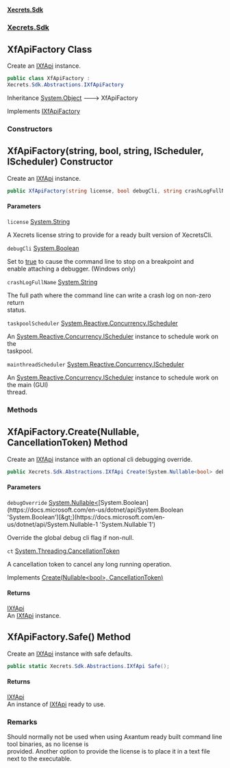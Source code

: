 #### [Xecrets.Sdk](index.md 'index')
### [Xecrets.Sdk](Xecrets.Sdk.md 'Xecrets.Sdk')

## XfApiFactory Class

Create an [IXfApi](Xecrets.Sdk.Abstractions.md#Xecrets.Sdk.Abstractions.IXfApi 'Xecrets.Sdk.Abstractions.IXfApi') instance.

```csharp
public class XfApiFactory :
Xecrets.Sdk.Abstractions.IXfApiFactory
```

Inheritance [System.Object](https://docs.microsoft.com/en-us/dotnet/api/System.Object 'System.Object') &#129106; XfApiFactory

Implements [IXfApiFactory](Xecrets.Sdk.Abstractions.md#Xecrets.Sdk.Abstractions.IXfApiFactory 'Xecrets.Sdk.Abstractions.IXfApiFactory')
### Constructors

<a name='Xecrets.Sdk.XfApiFactory.XfApiFactory(string,bool,string,System.Reactive.Concurrency.IScheduler,System.Reactive.Concurrency.IScheduler)'></a>

## XfApiFactory(string, bool, string, IScheduler, IScheduler) Constructor

Create an [IXfApi](Xecrets.Sdk.Abstractions.md#Xecrets.Sdk.Abstractions.IXfApi 'Xecrets.Sdk.Abstractions.IXfApi') instance.

```csharp
public XfApiFactory(string license, bool debugCli, string crashLogFullName, System.Reactive.Concurrency.IScheduler taskpoolScheduler, System.Reactive.Concurrency.IScheduler mainthreadScheduler);
```
#### Parameters

<a name='Xecrets.Sdk.XfApiFactory.XfApiFactory(string,bool,string,System.Reactive.Concurrency.IScheduler,System.Reactive.Concurrency.IScheduler).license'></a>

`license` [System.String](https://docs.microsoft.com/en-us/dotnet/api/System.String 'System.String')

A Xecrets license string to provide for a ready built version of XecretsCli.

<a name='Xecrets.Sdk.XfApiFactory.XfApiFactory(string,bool,string,System.Reactive.Concurrency.IScheduler,System.Reactive.Concurrency.IScheduler).debugCli'></a>

`debugCli` [System.Boolean](https://docs.microsoft.com/en-us/dotnet/api/System.Boolean 'System.Boolean')

Set to [true](https://docs.microsoft.com/en-us/dotnet/csharp/language-reference/builtin-types/bool 'https://docs.microsoft.com/en-us/dotnet/csharp/language-reference/builtin-types/bool') to cause the command line to stop on a breakpoint and  
            enable attaching a debugger. (Windows only)

<a name='Xecrets.Sdk.XfApiFactory.XfApiFactory(string,bool,string,System.Reactive.Concurrency.IScheduler,System.Reactive.Concurrency.IScheduler).crashLogFullName'></a>

`crashLogFullName` [System.String](https://docs.microsoft.com/en-us/dotnet/api/System.String 'System.String')

The full path where the command line can write a crash log on non-zero return  
            status.

<a name='Xecrets.Sdk.XfApiFactory.XfApiFactory(string,bool,string,System.Reactive.Concurrency.IScheduler,System.Reactive.Concurrency.IScheduler).taskpoolScheduler'></a>

`taskpoolScheduler` [System.Reactive.Concurrency.IScheduler](https://docs.microsoft.com/en-us/dotnet/api/System.Reactive.Concurrency.IScheduler 'System.Reactive.Concurrency.IScheduler')

An [System.Reactive.Concurrency.IScheduler](https://docs.microsoft.com/en-us/dotnet/api/System.Reactive.Concurrency.IScheduler 'System.Reactive.Concurrency.IScheduler') instance to schedule work on the  
            taskpool.

<a name='Xecrets.Sdk.XfApiFactory.XfApiFactory(string,bool,string,System.Reactive.Concurrency.IScheduler,System.Reactive.Concurrency.IScheduler).mainthreadScheduler'></a>

`mainthreadScheduler` [System.Reactive.Concurrency.IScheduler](https://docs.microsoft.com/en-us/dotnet/api/System.Reactive.Concurrency.IScheduler 'System.Reactive.Concurrency.IScheduler')

An [System.Reactive.Concurrency.IScheduler](https://docs.microsoft.com/en-us/dotnet/api/System.Reactive.Concurrency.IScheduler 'System.Reactive.Concurrency.IScheduler') instance to schedule work on the main (GUI)  
            thread.
### Methods

<a name='Xecrets.Sdk.XfApiFactory.Create(System.Nullable_bool_,System.Threading.CancellationToken)'></a>

## XfApiFactory.Create(Nullable<bool>, CancellationToken) Method

Create an [IXfApi](Xecrets.Sdk.Abstractions.md#Xecrets.Sdk.Abstractions.IXfApi 'Xecrets.Sdk.Abstractions.IXfApi') instance with an optional cli debugging override.

```csharp
public Xecrets.Sdk.Abstractions.IXfApi Create(System.Nullable<bool> debugOverride, System.Threading.CancellationToken ct);
```
#### Parameters

<a name='Xecrets.Sdk.XfApiFactory.Create(System.Nullable_bool_,System.Threading.CancellationToken).debugOverride'></a>

`debugOverride` [System.Nullable&lt;](https://docs.microsoft.com/en-us/dotnet/api/System.Nullable-1 'System.Nullable`1')[System.Boolean](https://docs.microsoft.com/en-us/dotnet/api/System.Boolean 'System.Boolean')[&gt;](https://docs.microsoft.com/en-us/dotnet/api/System.Nullable-1 'System.Nullable`1')

Override the global debug cli flag if non-null.

<a name='Xecrets.Sdk.XfApiFactory.Create(System.Nullable_bool_,System.Threading.CancellationToken).ct'></a>

`ct` [System.Threading.CancellationToken](https://docs.microsoft.com/en-us/dotnet/api/System.Threading.CancellationToken 'System.Threading.CancellationToken')

A cancellation token to cancel any long running operation.

Implements [Create(Nullable&lt;bool&gt;, CancellationToken)](Xecrets.Sdk.Abstractions.md#Xecrets.Sdk.Abstractions.IXfApiFactory.Create(System.Nullable_bool_,System.Threading.CancellationToken) 'Xecrets.Sdk.Abstractions.IXfApiFactory.Create(System.Nullable<bool>, System.Threading.CancellationToken)')

#### Returns
[IXfApi](Xecrets.Sdk.Abstractions.md#Xecrets.Sdk.Abstractions.IXfApi 'Xecrets.Sdk.Abstractions.IXfApi')  
An [IXfApi](Xecrets.Sdk.Abstractions.md#Xecrets.Sdk.Abstractions.IXfApi 'Xecrets.Sdk.Abstractions.IXfApi') instance.

<a name='Xecrets.Sdk.XfApiFactory.Safe()'></a>

## XfApiFactory.Safe() Method

Create an [IXfApi](Xecrets.Sdk.Abstractions.md#Xecrets.Sdk.Abstractions.IXfApi 'Xecrets.Sdk.Abstractions.IXfApi') instance with safe defaults.

```csharp
public static Xecrets.Sdk.Abstractions.IXfApi Safe();
```

#### Returns
[IXfApi](Xecrets.Sdk.Abstractions.md#Xecrets.Sdk.Abstractions.IXfApi 'Xecrets.Sdk.Abstractions.IXfApi')  
An instance of [IXfApi](Xecrets.Sdk.Abstractions.md#Xecrets.Sdk.Abstractions.IXfApi 'Xecrets.Sdk.Abstractions.IXfApi') ready to use.

### Remarks
Should normally not be used when using Axantum ready built command line tool binaries, as no license is  
provided. Another option to provide the license is to place it in a text file next to the executable.